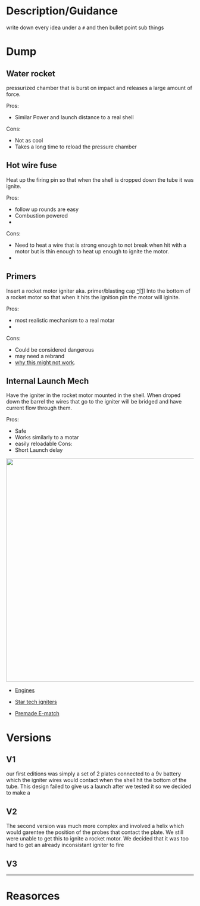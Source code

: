 
# Description/Guidance
write down every idea under a `#` and then bullet point sub things


# Dump

## Water rocket
pressurized chamber that is burst on impact and releases a large amount of force.

Pros:

- Similar Power and launch distance to a real shell

Cons:

- Not as cool
- Takes a long time to reload the pressure chamber


## Hot wire fuse 

Heat up the firing pin so that when the shell is dropped down the tube it was ignite.

Pros:
- follow up rounds are easy 
- Combustion powered
- 


Cons:
- Need to heat a wire that is strong enough to not break when hit with a motor but is thin enough to heat up enough to ignite the motor.
- 
## Primers

Insert a rocket motor igniter aka. primer/blasting cap [^[1]](https://www.britannica.com/technology/blasting-cap) Into the bottom of a rocket motor so that when it hits the ignition pin the motor will iginite. 

Pros:
- most realistic mechanism to a real motar
- 
Cons:
- Could be considered dangerous
- may need a rebrand
- [why this might not work](https://www.rocketryforum.com/threads/alternative-igniter.154779/#:~:text=Lighting%20a%20hobby%20rocket%20motor,right%20tool%20for%20the%20job).

## Internal Launch Mech

Have the igniter in the rocket motor mounted in the shell. When droped down the barrel the wires that go to the igniter will be bridged and have current flow through them. 

Pros:
- Safe
- Works similarly to a motar
- easily reloadable
Cons:
- Short Launch delay


<img src = "https://github.com/Pweder69/SMORT/blob/67013de955b2982a1c3f0419425f9c0ecc2a1dd8/docs/Images/Diagrams/Launch%20diagram.png" width =600>

- [Engines](https://estesrockets.com/collections/b-engines)

- [Star tech igniters](https://estesrockets.com/products/startech-starters?_pos=1&_sid=1efe572a4&_ss=r)

- [Premade E-match](https://www.apogeerockets.com/Rocket-Motors/Motor-Starters/Firewire-Mini-Initiator-6-pk)


# Versions 

## V1
our first editions was simply a set of 2 plates connected to a 9v battery which the igniter wires would contact when the shell hit the bottom of the tube. This design failed to give us a launch after we tested it so we decided to make a 


## V2
The second version was much more complex and involved a helix which would garentee the position of the probes that contact the plate. We still were unable to get this to ignite a rocket motor. We decided that it was too hard to get an already inconsistant igniter to fire 

## V3







---

# Reasorces
